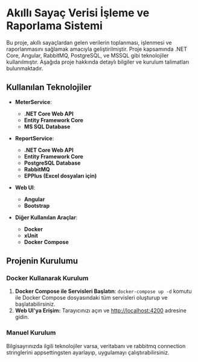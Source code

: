 # Akıllı Sayaç Verisi İşleme ve Raporlama Sistemi

Bu proje, akıllı sayaçlardan gelen verilerin toplanması, işlenmesi ve raporlanmasını sağlamak amacıyla geliştirilmiştir. Proje kapsamında .NET Core, Angular, RabbitMQ, PostgreSQL, ve MSSQL gibi teknolojiler kullanılmıştır. Aşağıda proje hakkında detaylı bilgiler ve kurulum talimatları bulunmaktadır.

## Kullanılan Teknolojiler

- **MeterService**:
  - **.NET Core Web API**
  - **Entity Framework Core**
  - **MS SQL Database**

- **ReportService**:
  - **.NET Core Web API**
  - **Entity Framework Core**
  - **PostgreSQL Database**
  - **RabbitMQ**
  - **EPPlus (Excel dosyaları için)**

- **Web UI**:
  - **Angular**
  - **Bootstrap**

- **Diğer Kullanılan Araçlar**:
  - **Docker** 
  - **xUnit** 
  - **Docker Compose**

## Projenin Kurulumu

### Docker Kullanarak Kurulum

1. **Docker Compose ile Servisleri Başlatın**:
`docker-compose up -d` komutu ile Docker Compose dosyasındaki tüm servisleri oluşturup ve başlatabilirsiniz.
2. **Web UI'ya Erişim:**
    Tarayıcınızı açın ve [http://localhost:4200](http://localhost:4200) adresine gidin.

### Manuel Kurulum
Bilgisayrınızda ilgili teknolojiler varsa, veritabanı ve rabbitmq connection stringlerini appsettingsten ayarlayıp, uygulamayı çalıştırabilirsiniz.
   
